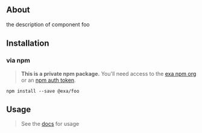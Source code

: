## About
the description of component foo

## Installation
### via npm
> **This is a private npm package.** You'll need access to the [exa npm org](https://www.npmjs.com/org/exa) or an [npm auth token](https://docs.npmjs.com/private-modules/ci-server-config#getting-an-authentication-token).

`npm install --save @exa/foo`

## Usage

> See the [docs](docs/index.md) for usage
